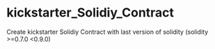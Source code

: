 # kickstarter_Solidiy_Contract
Create kickstarter Solidiy Contract with last version of solidity (solidity >=0.7.0 &lt;0.9.0)
